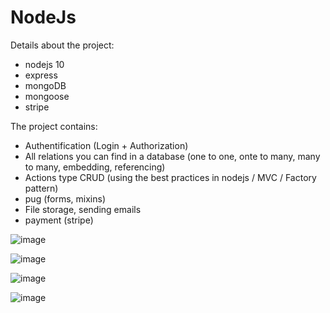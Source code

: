 ﻿# NodeJs
 
Details about the project:
   - nodejs 10
   - express
   - mongoDB
   - mongoose
   - stripe

The project contains:
- Authentification (Login + Authorization)
- All relations you can find in a database (one to one, onte to many, many to many, embedding, referencing)
- Actions type CRUD (using the best practices in nodejs / MVC / Factory pattern)
- pug (forms, mixins)
- File storage, sending emails
- payment (stripe)

![image](https://github.com/user-attachments/assets/47442544-a152-4d78-b074-586bdc77fb26)

![image](https://github.com/user-attachments/assets/787d7a45-26bf-4dbb-89d2-0d6ae5adfd46)

![image](https://github.com/user-attachments/assets/71eea17b-21de-4a58-81ff-c78986c335a9)

![image](https://github.com/user-attachments/assets/948dbe8b-3302-4773-b3c0-e2ce002d7814)





